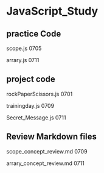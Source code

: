 # JavaScript_Study
## practice Code 
 scope.js 0705

arrary.js 0711
 
## project code
rockPaperScissors.js 0701

trainingday.js 0709

Secret_Message.js 0711

## Review Markdown files
 scope_concept_review.md 0709

 arrary_concept_review.md 0711